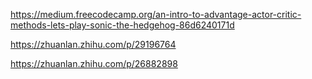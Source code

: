 

https://medium.freecodecamp.org/an-intro-to-advantage-actor-critic-methods-lets-play-sonic-the-hedgehog-86d6240171d

https://zhuanlan.zhihu.com/p/29196764

https://zhuanlan.zhihu.com/p/26882898
